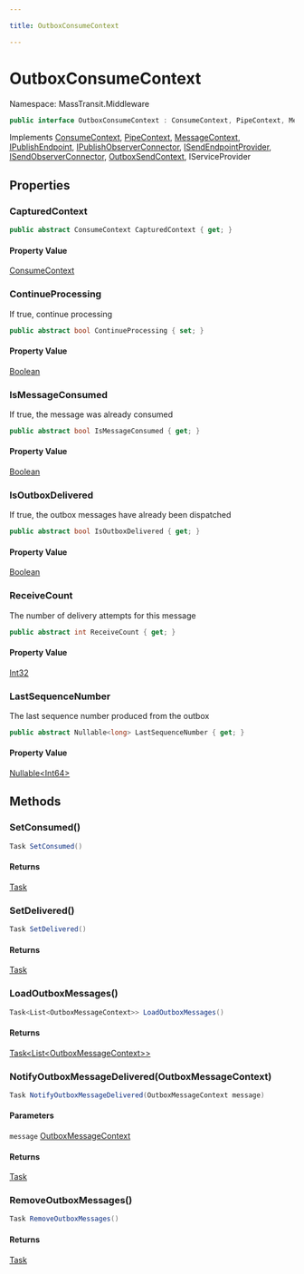 ```yaml
---

title: OutboxConsumeContext

---
```


# OutboxConsumeContext

Namespace: MassTransit.Middleware

```csharp
public interface OutboxConsumeContext : ConsumeContext, PipeContext, MessageContext, IPublishEndpoint, IPublishObserverConnector, ISendEndpointProvider, ISendObserverConnector, OutboxSendContext, IServiceProvider
```

Implements [ConsumeContext](../../masstransit-abstractions/masstransit/consumecontext), [PipeContext](../../masstransit-abstractions/masstransit/pipecontext), [MessageContext](../../masstransit-abstractions/masstransit/messagecontext), [IPublishEndpoint](../../masstransit-abstractions/masstransit/ipublishendpoint), [IPublishObserverConnector](../../masstransit-abstractions/masstransit/ipublishobserverconnector), [ISendEndpointProvider](../../masstransit-abstractions/masstransit/isendendpointprovider), [ISendObserverConnector](../../masstransit-abstractions/masstransit/isendobserverconnector), [OutboxSendContext](../masstransit-middleware/outboxsendcontext), IServiceProvider

## Properties

### **CapturedContext**

```csharp
public abstract ConsumeContext CapturedContext { get; }
```

#### Property Value

[ConsumeContext](../../masstransit-abstractions/masstransit/consumecontext)<br/>

### **ContinueProcessing**

If true, continue processing

```csharp
public abstract bool ContinueProcessing { set; }
```

#### Property Value

[Boolean](https://learn.microsoft.com/en-us/dotnet/api/system.boolean)<br/>

### **IsMessageConsumed**

If true, the message was already consumed

```csharp
public abstract bool IsMessageConsumed { get; }
```

#### Property Value

[Boolean](https://learn.microsoft.com/en-us/dotnet/api/system.boolean)<br/>

### **IsOutboxDelivered**

If true, the outbox messages have already been dispatched

```csharp
public abstract bool IsOutboxDelivered { get; }
```

#### Property Value

[Boolean](https://learn.microsoft.com/en-us/dotnet/api/system.boolean)<br/>

### **ReceiveCount**

The number of delivery attempts for this message

```csharp
public abstract int ReceiveCount { get; }
```

#### Property Value

[Int32](https://learn.microsoft.com/en-us/dotnet/api/system.int32)<br/>

### **LastSequenceNumber**

The last sequence number produced from the outbox

```csharp
public abstract Nullable<long> LastSequenceNumber { get; }
```

#### Property Value

[Nullable\<Int64\>](https://learn.microsoft.com/en-us/dotnet/api/system.nullable-1)<br/>

## Methods

### **SetConsumed()**

```csharp
Task SetConsumed()
```

#### Returns

[Task](https://learn.microsoft.com/en-us/dotnet/api/system.threading.tasks.task)<br/>

### **SetDelivered()**

```csharp
Task SetDelivered()
```

#### Returns

[Task](https://learn.microsoft.com/en-us/dotnet/api/system.threading.tasks.task)<br/>

### **LoadOutboxMessages()**

```csharp
Task<List<OutboxMessageContext>> LoadOutboxMessages()
```

#### Returns

[Task\<List\<OutboxMessageContext\>\>](https://learn.microsoft.com/en-us/dotnet/api/system.threading.tasks.task-1)<br/>

### **NotifyOutboxMessageDelivered(OutboxMessageContext)**

```csharp
Task NotifyOutboxMessageDelivered(OutboxMessageContext message)
```

#### Parameters

`message` [OutboxMessageContext](../masstransit-middleware/outboxmessagecontext)<br/>

#### Returns

[Task](https://learn.microsoft.com/en-us/dotnet/api/system.threading.tasks.task)<br/>

### **RemoveOutboxMessages()**

```csharp
Task RemoveOutboxMessages()
```

#### Returns

[Task](https://learn.microsoft.com/en-us/dotnet/api/system.threading.tasks.task)<br/>
